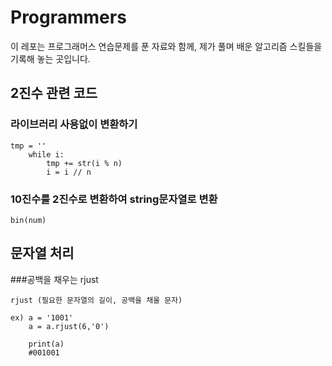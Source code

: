# Programmers
이 레포는 프로그래머스 연습문제를 푼 자료와 함께, 제가 풀며 배운 알고리즘 스킬들을 기록해 놓는 곳입니다.

## 2진수 관련 코드

### 라이브러리 사용없이 변환하기
```
tmp = ''
    while i:
        tmp += str(i % n)
        i = i // n

```

### 10진수를 2진수로 변환하여 string문자열로 변환
```
bin(num) 

```

## 문자열 처리

###공백을 채우는 rjust

```
rjust (필요한 문자열의 길이, 공백을 채울 문자)

ex) a = '1001'
    a = a.rjust(6,'0')
    
    print(a)
    #001001
```
